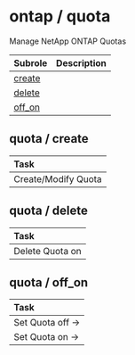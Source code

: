 # ontap / quota 
Manage NetApp ONTAP Quotas

| Subrole | Description |
| :------ | :---------- |
| [create](#quota--create) |  |
| [delete](#quota--delete) |  |
| [off_on](#quota--off_on) |  |




## quota / create


| Task |
| :--- |
| Create/Modify Quota  |



## quota / delete


| Task |
| :--- |
| Delete Quota on  |



## quota / off_on


| Task |
| :--- |
| Set Quota off ->  |
| Set Quota on ->  |




